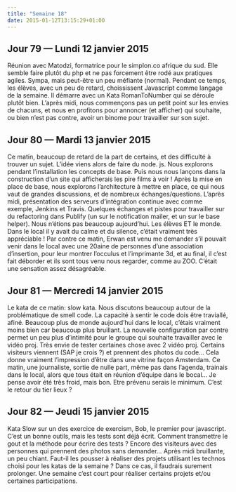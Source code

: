 ```yaml
---
title: "Semaine 18"
date: 2015-01-12T13:15:29+01:00
---
```


## Jour 79 — Lundi 12 janvier 2015

Réunion avec Matodzi, formatrice pour le simplon.co afrique du sud. Elle
semble faire plutôt du php et ne pas forcement être rodé aux pratiques
agiles. Sympa, mais peut-être un peu méfiante (normal). Pendant ce
temps, les élèves, avec un peu de retard, choississent Javascript comme
langage de la semaine. Il démarre avec un Kata RomanToNumber qui se
déroule plutôt bien. L’après midi, nous commençons pas un petit point
sur les envies de chacuns, et nous en profitons pour annoncer (et
afficher) qui souhaite, ou bien n’est pas contre, avoir un binome pour
travailler sur son sujet.

## Jour 80 — Mardi 13 janvier 2015

Ce matin, beaucoup de retard de la part de certains, et des difficulté à
trouver un sujet. L’idée viens alors de faire du node. js. Nous
explorons pendant l’installation les concepts de base. Puis nous nous
lançons dans la construction d’un site qui afficherais les pire films à
voir ! Après la mise en place de base, nous explorons l’architecture à
mettre en place, ce qui nous vaut de grandes discussions, et de nombreux
échanges/questions. L’après midi, présentation des serveurs
d’intégration continue avec comme exemple, Jenkins et Travis. Quelques
échanges et pistes pour travailler sur du refactoring dans Publify (un
sur le notification mailer, et un sur le base helper). Nous n’étions pas
beaucoup aujourd’hui. Les élèves ET le monde. Dans le local il y avait
du calme et du silence, c’était vraiment très appréciable ! Par contre
ce matin, Erwan est venu me demander s’il pouvait venir dans le local
avec une 20aine de personnes d’une association d’insertion, pour leur
montrer l’occulus et l’imprimante 3d, et au final, il c’est fait
déborder et ils sont tous venu nous regarder, comme au ZOO. C’était une
sensation assez désagréable.

## Jour 81 — Mercredi 14 janvier 2015

Le kata de ce matin: slow kata. Nous discutons beaucoup autour de la
problématique de smell code. La capacité à sentir le code dois être
traviallé, afiné. Beaucoup plus de monde aujourd’hui dans le local,
c’étais vraiment moins bien car beaucoup plus bruillant. La nouvelle
configuration par contre permet un peu plus d’intimité pour le groupe
qui souhaite travailler avec le vidéo proj. Très envie de tester
certaines chose avec 2 vidéo proj. Certains visiteurs viennent (SAP je
crois ?) et prennent des photos du code… Cela donne vraiment
l’impression d’être dans une vitrine façon Amsterdam. Ce matin, une
journaliste, sortie de nulle part, même pas dans l’agenda, trainais dans
le local, alors que tous était en réunion d’équipe dans le bocal… Je
pense avoir été très froid, mais bon. Etre prévenu serais le minimum.
C’est le retour du tier lieux ?

## Jour 82 — Jeudi 15 janvier 2015

Kata Slow sur un des exercice de exercism, Bob, le premier pour
javascript. C’est un bonne outils, mais les tests sont déjà écrit.
Comment transmettre le gout et la méthode pour écrire des tests ? Encore
des visiteurs avec des personnes qui prennent des photos sans demander…
Après midi bruillante, un peu chiant. Faut-il les pousser à réaliser des
projets utilisant les technos choisi pour les katas de la semaine ? Dans
ce cas, il faudrais surement prolonger. Une semaine c’est court pour
réaliser certains projets et/ou certaines participations.

